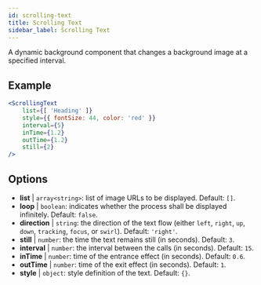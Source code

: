 ```yaml
---
id: scrolling-text
title: Scrolling Text
sidebar_label: Scrolling Text
---
```


A dynamic background component that changes a background image at a specified interval.

## Example

```jsx live
<ScrollingText
    list={[ 'Heading' ]}
    style={{ fontSize: 44, color: 'red' }}
    interval={5}
    inTime={1.2}
    outTime={1.2}
    still={2}
/>
```



## Options

* __list__ | `array<string>`: list of image URLs to be displayed. Default: `[]`.
* __loop__ | `boolean`: indicates whether the process shall be displayed infinitely. Default: `false`.
* __direction__ | `string`: the direction of the text flow (either `left`, `right`, `up`, `down`, `tracking`, `focus`, or `swirl`). Default: `'right'`.
* __still__ | `number`: the time the text remains still (in seconds). Default: `3`.
* __interval__ | `number`: the interval between the calls (in seconds). Default: `15`.
* __inTime__ | `number`: time of the entrance effect (in seconds). Default: `0.6`.
* __outTime__ | `number`: time of the exit effect (in seconds). Default: `1`.
* __style__ | `object`: style definition of the text. Default: `{}`.
